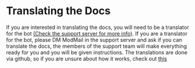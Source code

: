 # Translating the Docs

If you are interested in translating the docs, you will need to be a translator for the bot [(Check the support server for more info)](https://discord.gg/G5pEdUp).
If you are a translator for the bot, please DM ModMail in the support server and ask if you can translate the docs, the members of the support team will make everything ready for you and you will be given instructions. The translations are done via github, so if you are unsure about how it works, check out [this](https://help.github.com/en/github)
